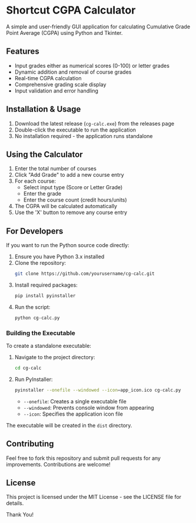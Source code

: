 # Shortcut CGPA Calculator

A simple and user-friendly GUI application for calculating Cumulative Grade Point Average (CGPA) using Python and Tkinter.

## Features

- Input grades either as numerical scores (0-100) or letter grades
- Dynamic addition and removal of course grades
- Real-time CGPA calculation
- Comprehensive grading scale display
- Input validation and error handling

## Installation & Usage

1. Download the latest release (`cg-calc.exe`) from the releases page
2. Double-click the executable to run the application
3. No installation required - the application runs standalone

## Using the Calculator

1. Enter the total number of courses
2. Click "Add Grade" to add a new course entry
3. For each course:
   - Select input type (Score or Letter Grade)
   - Enter the grade
   - Enter the course count (credit hours/units)
4. The CGPA will be calculated automatically
5. Use the 'X' button to remove any course entry

## For Developers

If you want to run the Python source code directly:

1. Ensure you have Python 3.x installed
2. Clone the repository:
   ```bash
   git clone https://github.com/yourusername/cg-calc.git
   ```
3. Install required packages:
   ```bash
   pip install pyinstaller
   ```
4. Run the script:
   ```bash
   python cg-calc.py
   ```

### Building the Executable

To create a standalone executable:

1. Navigate to the project directory:
   ```bash
   cd cg-calc
   ```
2. Run PyInstaller:
   ```bash
   pyinstaller --onefile --windowed --icon=app_icon.ico cg-calc.py
   ```
   - `--onefile`: Creates a single executable file
   - `--windowed`: Prevents console window from appearing
   - `--icon`: Specifies the application icon file

The executable will be created in the `dist` directory.

## Contributing

Feel free to fork this repository and submit pull requests for any improvements.
Contributions are welcome!

## License

This project is licensed under the MIT License - see the LICENSE file for details.


Thank You!
